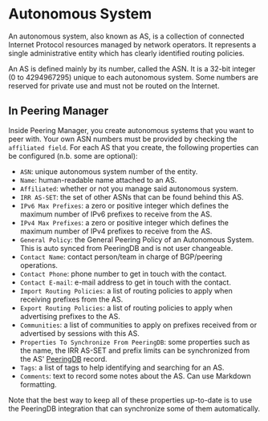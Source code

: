 # Autonomous System

An autonomous system, also known as AS, is a collection of connected Internet
Protocol resources managed by network operators. It represents a single
administrative entity which has clearly identified routing policies.

An AS is defined mainly by its number, called the ASN. It is a 32-bit integer
(0 to 4294967295) unique to each autonomous system. Some numbers are reserved
for private use and must not be routed on the Internet.

## In Peering Manager

Inside Peering Manager, you create autonomous systems that you want to peer
with. Your own ASN numbers must be provided by checking the `affiliated field`.
For each AS that you create, the following properties can be configured (n.b.
some are optional):

* `ASN`: unique autonomous system number of the entity.
* `Name`: human-readable name attached to an AS.
* `Affiliated`: whether or not you manage said autonomous system.
* `IRR AS-SET`: the set of other ASNs that can be found behind this AS.
* `IPv6 Max Prefixes`: a zero or positive integer which defines the maximum
  number of IPv6 prefixes to receive from the AS.
* `IPv4 Max Prefixes`: a zero or positive integer which defines the maximum
  number of IPv4 prefixes to receive from the AS.
* `General Policy`: the General Peering Policy of an Autonomous System. This
  is auto synced from PeeringDB and is not user changeable.
* `Contact Name`: contact person/team in charge of BGP/peering operations.
* `Contact Phone`: phone number to get in touch with the contact.
* `Contact E-mail`: e-mail address to get in touch with the contact.
* `Import Routing Policies`: a list of routing policies to apply when
   receiving prefixes from the AS.
* `Export Routing Policies`: a list of routing policies to apply when
   advertising prefixes to the AS.
* `Communities`: a list of communities to apply on prefixes received from or
  advertised by sessions with this AS.
* `Properties To Synchronize From PeeringDB`: some properties such as the
  name, the IRR AS-SET and prefix limits can be synchronized from the
  AS' [PeeringDB](https://peeringdb.com/) record.
* `Tags`: a list of tags to help identifying and searching for an AS.
* `Comments`: text to record some notes about the AS. Can use Markdown
  formatting.

Note that the best way to keep all of these properties up-to-date is to use the
PeeringDB integration that can synchronize some of them automatically.
